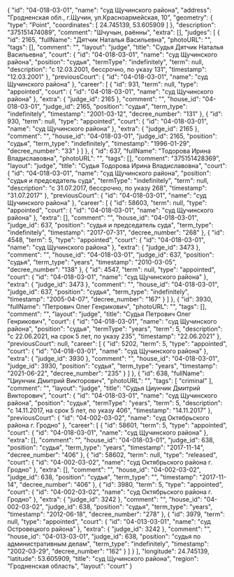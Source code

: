 {
    "id": "04-018-03-01",
    "name": "суд Щучинского района",
    "address": "Гродненская обл., г.Щучин, ул.Красноармейская, 10",
    "geometry": {
        "type": "Point",
        "coordinates": [
            24.745139,
            53.605909
        ]
    },
    "description": "375151474089",
    "comment": "Шчучын, раённы",
    "extra": [],
    "judges": [
        {
            "id": 2165,
            "fullName": "Дятчик Наталья Васильевна",
            "photoURL": "",
            "tags": [],
            "comment": "",
            "layout": "judge",
            "title": "Судья Дятчик Наталья Васильевна",
            "court": {
                "id": "04-018-03-01",
                "name": "суд Щучинского района",
                "position": "судья",
                "termType": "indefinitely",
                "term": null,
                "description": "c 12.03.2001, бессрочно, по указу 131",
                "timestamp": "12.03.2001"
            },
            "previousCourt": {
                "id": "04-018-03-01",
                "name": "суд Щучинского района"
            },
            "career": [
                {
                    "id": 931,
                    "term": null,
                    "type": "appointed",
                    "court": {
                        "id": "04-018-03-01",
                        "name": "суд Щучинского района"
                    },
                    "extra": {
                        "judge_id": 2165
                    },
                    "comment": "",
                    "house_id": "04-018-03-01",
                    "judge_id": 2165,
                    "position": "судья",
                    "term_type": "indefinitely",
                    "timestamp": "2001-03-12",
                    "decree_number": "131"
                },
                {
                    "id": 930,
                    "term": null,
                    "type": "appointed",
                    "court": {
                        "id": "04-018-03-01",
                        "name": "суд Щучинского района"
                    },
                    "extra": {
                        "judge_id": 2165
                    },
                    "comment": "",
                    "house_id": "04-018-03-01",
                    "judge_id": 2165,
                    "position": "судья",
                    "term_type": "indefinitely",
                    "timestamp": "1996-01-29",
                    "decree_number": "33"
                }
            ]
        },
        {
            "id": 637,
            "fullName": "Тодорова Ирина Владиславовна",
            "photoURL": "",
            "tags": [],
            "comment": "375151428369",
            "layout": "judge",
            "title": "Судья Тодорова Ирина Владиславовна",
            "court": {
                "id": "04-018-03-01",
                "name": "суд Щучинского района",
                "position": "судья и председатель суда",
                "termType": "indefinitely",
                "term": null,
                "description": "c 31.07.2017, бессрочно, по указу 268",
                "timestamp": "31.07.2017"
            },
            "previousCourt": {
                "id": "04-018-03-01",
                "name": "суд Щучинского района"
            },
            "career": [
                {
                    "id": 58603,
                    "term": null,
                    "type": "appointed",
                    "court": {
                        "id": "04-018-03-01",
                        "name": "суд Щучинского района"
                    },
                    "extra": [],
                    "comment": "",
                    "house_id": "04-018-03-01",
                    "judge_id": 637,
                    "position": "судья и председатель суда",
                    "term_type": "indefinitely",
                    "timestamp": "2017-07-31",
                    "decree_number": "268"
                },
                {
                    "id": 4548,
                    "term": 5,
                    "type": "appointed",
                    "court": {
                        "id": "04-018-03-01",
                        "name": "суд Щучинского района"
                    },
                    "extra": {
                        "judge_id": 3473
                    },
                    "comment": "",
                    "house_id": "04-018-03-01",
                    "judge_id": 637,
                    "position": "судья",
                    "term_type": "years",
                    "timestamp": "2010-03-05",
                    "decree_number": "138"
                },
                {
                    "id": 4547,
                    "term": null,
                    "type": "appointed",
                    "court": {
                        "id": "04-018-03-01",
                        "name": "суд Щучинского района"
                    },
                    "extra": {
                        "judge_id": 3473
                    },
                    "comment": "",
                    "house_id": "04-018-03-01",
                    "judge_id": 637,
                    "position": "судья",
                    "term_type": "indefinitely",
                    "timestamp": "2005-04-07",
                    "decree_number": "167"
                }
            ]
        },
        {
            "id": 3930,
            "fullName": "Петрович Олег Генрикович",
            "photoURL": "",
            "tags": [],
            "comment": "",
            "layout": "judge",
            "title": "Судья Петрович Олег Генрикович",
            "court": {
                "id": "04-018-03-01",
                "name": "суд Щучинского района",
                "position": "судья",
                "termType": "years",
                "term": 5,
                "description": "c 22.06.2021, на срок 5 лет, по указу 235",
                "timestamp": "22.06.2021"
            },
            "previousCourt": null,
            "career": [
                {
                    "id": 5202,
                    "term": 5,
                    "type": "appointed",
                    "court": {
                        "id": "04-018-03-01",
                        "name": "суд Щучинского района"
                    },
                    "extra": {
                        "judge_id": 3930
                    },
                    "comment": "",
                    "house_id": "04-018-03-01",
                    "judge_id": 3930,
                    "position": "судья",
                    "term_type": "years",
                    "timestamp": "2021-06-22",
                    "decree_number": "235"
                }
            ]
        },
        {
            "id": 638,
            "fullName": "Циунчик Дмитрий Викторович",
            "photoURL": "",
            "tags": [
                "criminal"
            ],
            "comment": "",
            "layout": "judge",
            "title": "Судья Циунчик Дмитрий Викторович",
            "court": {
                "id": "04-018-03-01",
                "name": "суд Щучинского района",
                "position": "судья",
                "termType": "years",
                "term": 5,
                "description": "c 14.11.2017, на срок 5 лет, по указу 406",
                "timestamp": "14.11.2017"
            },
            "previousCourt": {
                "id": "04-002-03-02",
                "name": "суд Октябрьского района г. Гродно"
            },
            "career": [
                {
                    "id": 58601,
                    "term": 5,
                    "type": "appointed",
                    "court": {
                        "id": "04-018-03-01",
                        "name": "суд Щучинского района"
                    },
                    "extra": [],
                    "comment": "",
                    "house_id": "04-018-03-01",
                    "judge_id": 638,
                    "position": "судья",
                    "term_type": "years",
                    "timestamp": "2017-11-14",
                    "decree_number": "406"
                },
                {
                    "id": 58602,
                    "term": null,
                    "type": "released",
                    "court": {
                        "id": "04-002-03-02",
                        "name": "суд Октябрьского района г. Гродно"
                    },
                    "extra": [],
                    "comment": "",
                    "house_id": "04-002-03-02",
                    "judge_id": 638,
                    "position": "судья",
                    "term_type": "",
                    "timestamp": "2017-11-14",
                    "decree_number": "406"
                },
                {
                    "id": 3980,
                    "term": 5,
                    "type": "appointed",
                    "court": {
                        "id": "04-002-03-02",
                        "name": "суд Октябрьского района г. Гродно"
                    },
                    "extra": {
                        "judge_id": 3242
                    },
                    "comment": "",
                    "house_id": "04-002-03-02",
                    "judge_id": 638,
                    "position": "судья",
                    "term_type": "years",
                    "timestamp": "2012-06-18",
                    "decree_number": "278"
                },
                {
                    "id": 3979,
                    "term": null,
                    "type": "appointed",
                    "court": {
                        "id": "04-013-03-01",
                        "name": "суд Островецкого района"
                    },
                    "extra": {
                        "judge_id": 3242
                    },
                    "comment": "",
                    "house_id": "04-013-03-01",
                    "judge_id": 638,
                    "position": "судья по административным делам",
                    "term_type": "indefinitely",
                    "timestamp": "2002-03-29",
                    "decree_number": "162"
                }
            ]
        }
    ],
    "longitude": 24.745139,
    "latitude": 53.605909,
    "title": "суд Щучинского района",
    "region": "Гродненская область",
    "layout": "court"
}